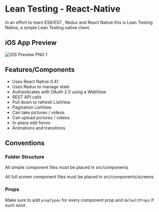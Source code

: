 # Lean Testing - React-Native

In an effort to learn ES6/ES7 , Redux and React Native this is Lean Testing Native, a simple Lean Testing native client.

## iOS App Preview
![iOS Preview PNG 1](http://i.imgur.com/NTscJJn.png)

## Features/Components
- Uses React Native 0.41
- Uses Redux to manage state
- Authenticates with OAuth 2.0 using a WebView
- REST API calls
- Pull down to refresh ListView
- Pagination ListView
- Can take pictures / videos
- Can upload pictures / videos
- In-place edit forms
- Animations and transitions

## Conventions
### Folder Structure
All simple component files must be placed in src/components

All full screen component files must be placed in src/components/screens

### Props
Make sure to add `propTypes` for every component prop and `defaultProps` if such exist.